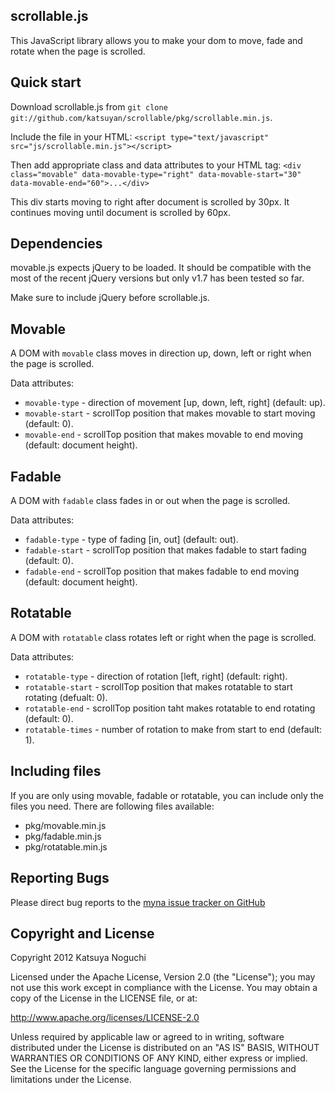 ## scrollable.js

This JavaScript library allows you to make your dom to move, fade and rotate when the page is scrolled.

## Quick start

Download scrollable.js from `git clone git://github.com/katsuyan/scrollable/pkg/scrollable.min.js`.

Include the file in your HTML:
`<script type="text/javascript" src="js/scrollable.min.js"></script>`

Then add appropriate class and data attributes to your HTML tag:
`<div class="movable" data-movable-type="right" data-movable-start="30" data-movable-end="60">...</div>`

This div starts moving to right after document is scrolled by 30px. It continues moving until document is scrolled by 60px.

## Dependencies

movable.js expects jQuery to be loaded. It should be compatible with the most of the recent jQuery versions but only v1.7 has been tested so far.

Make sure to include jQuery before scrollable.js.

## Movable

A DOM with `movable` class moves in direction up, down, left or right when the page is scrolled.

Data attributes:

* `movable-type`  - direction of movement \[up, down, left, right\] (default: up).
* `movable-start` - scrollTop position that makes movable to start moving (default: 0).
* `movable-end`   - scrollTop position that makes movable to end moving (default: document height).

## Fadable

A DOM with `fadable` class fades in or out when the page is scrolled.

Data attributes:

* `fadable-type`  - type of fading \[in, out\] (default: out).
* `fadable-start` - scrollTop position that makes fadable to start fading (default: 0).
* `fadable-end`   - scrollTop position that makes fadable to end moving (default: document height).

## Rotatable

A DOM with `rotatable` class rotates left or right when the page is scrolled.

Data attributes:

* `rotatable-type`  - direction of rotation \[left, right\] (default: right).
* `rotatable-start` - scrollTop position that makes rotatable to start rotating (defualt: 0).
* `rotatable-end`   - scrollTop position taht makes rotatable to end rotating (default: 0).
* `rotatable-times` - number of rotation to make from start to end (default: 1).

## Including files

If you are only using movable, fadable or rotatable, you can include only the files you need.
There are following files available:

* pkg/movable.min.js
* pkg/fadable.min.js
* pkg/rotatable.min.js

## Reporting Bugs

Please direct bug reports to the [myna issue tracker on GitHub](http://github.com/katsuyan/movable/issues)

## Copyright and License

Copyright 2012 Katsuya Noguchi

Licensed under the Apache License, Version 2.0 (the "License");
you may not use this work except in compliance with the License.
You may obtain a copy of the License in the LICENSE file, or at:

http://www.apache.org/licenses/LICENSE-2.0

Unless required by applicable law or agreed to in writing, software
distributed under the License is distributed on an "AS IS" BASIS,
WITHOUT WARRANTIES OR CONDITIONS OF ANY KIND, either express or implied.
See the License for the specific language governing permissions and
limitations under the License.
